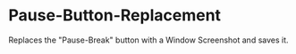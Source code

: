 # Pause-Button-Replacement
Replaces the "Pause-Break" button with a Window Screenshot and saves it.
